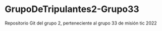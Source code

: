# GrupoDeTripulantes2-Grupo33
Repositorio Git del grupo 2, perteneciente al grupo 33 de misión tic 2022
